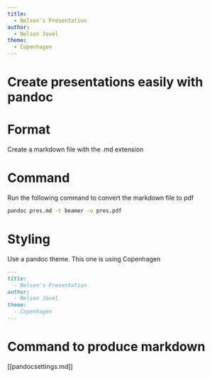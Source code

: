 ```yaml
---
title: 
  - Nelson's Presentation
author: 
  - Nelson Jovel
theme: 
  - Copenhagen
---
```


# Create presentations easily with pandoc

# Format 
Create a markdown file with the .md extension

# Command
Run the following command to convert the markdown file to pdf
```bash
pandoc pres.md -t beamer -o pres.pdf
```

# Styling

Use a pandoc theme.  This one is using Copenhagen

```markdown
---
title: 
  - Nelson's Presentation
author: 
  - Nelson Jovel
theme: 
  - Copenhagen
---

```

# Command to produce markdown
[[pandocsettings.md]]
